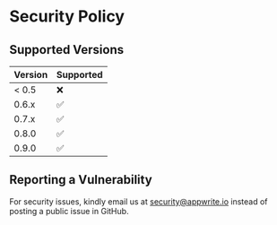 # Security Policy

## Supported Versions

| Version | Supported          |
| ------- | ------------------ |
| < 0.5   | :x:                |
| 0.6.x   | :white_check_mark: |
| 0.7.x   | :white_check_mark: |
| 0.8.0   | :white_check_mark: |
| 0.9.0   | :white_check_mark: |

## Reporting a Vulnerability

For security issues, kindly email us at security@appwrite.io instead of posting a public issue in GitHub.
